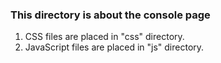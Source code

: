 ### This directory is about the console page
1. CSS files are placed in "css" directory.
2. JavaScript files are placed in "js" directory.